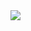 
<img src="https://github-readme-stats.vercel.app/api/wakatime?username=pandaind&hide_border=true&cache_seconds=1800&hide_title=false&theme=react&custom_title=WakaTime+Stats+of+The +Last+7+days"/>

<!--
**chittaranjanpanda/chittaranjanpanda** is a ✨ _special_ ✨ repository because its `README.md` (this file) appears on your GitHub profile.

![Top Langs](https://github-readme-stats.vercel.app/api/top-langs/?username=pandaind&layout=compact&langs_count=20&cache_seconds=1800&hide=TSQL&hide_border=true&hide_title=true&theme=react)

![My GitHub stats](https://github-readme-stats.vercel.app/api?username=pandaind&hide=prs,contribs&count_private=true&show_icons=true&hide_title=true&include_all_commits=true&hide_border=true&cache_seconds=1800&locale=en&theme=react)
![willianrod's wakatime stats](https://github-readme-stats.vercel.app/api/wakatime?username=pandaind&hide_border=true&cache_seconds=1800&hide_title=false&theme=react&custom_title=This+week+I+spent+my+time+on)

[![trophy](https://github-profile-trophy.vercel.app/?username=pandaind&theme=onedark&rank=A,AA)](https://github.com/ryo-ma/github-profile-trophy)


Here are some ideas to get you started:

- 🔭 I’m currently working on ...
- 🌱 I’m currently learning ...
- 👯 I’m looking to collaborate on ...
- 🤔 I’m looking for help with ...
- 💬 Ask me about ...
- 📫 How to reach me: ...
- 😄 Pronouns: ...
- ⚡ Fun fact: ...
-->
